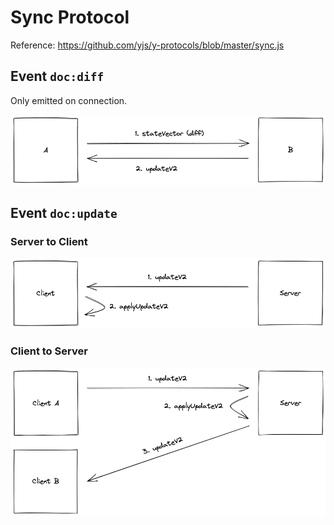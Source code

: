 # Sync Protocol

Reference: <https://github.com/yjs/y-protocols/blob/master/sync.js>

## Event `doc:diff`

Only emitted on connection.

![doc-diff](assets/doc-diff.png)

## Event `doc:update`

### Server to Client

![doc-update-s2c](assets/doc-update-s2c.png)

### Client to Server

![doc-update-c2s](assets/doc-update-c2s.png)
